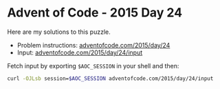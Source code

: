 # Advent of Code - 2015 Day 24
Here are my solutions to this puzzle.

* Problem instructions: [adventofcode.com/2015/day/24](https://adventofcode.com/2015/day/24)
* Input: [adventofcode.com/2015/day/24/input](https://adventofcode.com/2015/day/24/input)

Fetch input by exporting `$AOC_SESSION` in your shell and then:
```bash
curl -OJLsb session=$AOC_SESSION adventofcode.com/2015/day/24/input
```
